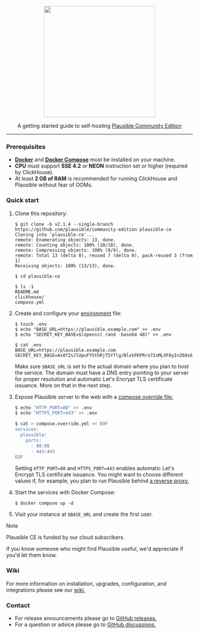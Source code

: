 <p align="center">
    <picture>
        <source media="(prefers-color-scheme: dark)" srcset="https://raw.githubusercontent.com/plausible/community-edition/refs/heads/v2.1.1/images/logo_dark.svg" width="300">
        <source media="(prefers-color-scheme: light)" srcset="https://raw.githubusercontent.com/plausible/community-edition/refs/heads/v2.1.1/images/logo_light.svg" width="300">
        <img src="https://raw.githubusercontent.com/plausible/community-edition/refs/heads/v2.1.1/images/logo_light.svg" width="300">
    </picture>
</p>

<p align="center">
    A getting started guide to self-hosting <a href="https://plausible.io/blog/community-edition">Plausible Community Edition</a>
</p>

---

### Prerequisites

- **[Docker](https://docs.docker.com/engine/install/)** and **[Docker Compose](https://docs.docker.com/compose/install/)** must be installed on your machine.
- **CPU** must support **SSE 4.2** or **NEON** instruction set or higher (required by ClickHouse).
- At least **2 GB of RAM** is recommended for running ClickHouse and Plausible without fear of OOMs.

### Quick start

1. Clone this repository:

    ```console
    $ git clone -b v2.1.4 --single-branch https://github.com/plausible/community-edition plausible-ce
    Cloning into 'plausible-ce'...
    remote: Enumerating objects: 13, done.
    remote: Counting objects: 100% (10/10), done.
    remote: Compressing objects: 100% (9/9), done.
    remote: Total 13 (delta 0), reused 7 (delta 0), pack-reused 3 (from 1)
    Receiving objects: 100% (13/13), done.

    $ cd plausible-ce

    $ ls -1
    README.md
    clickhouse/
    compose.yml
    ```

1. Create and configure your [environment](https://docs.docker.com/compose/environment-variables/) file:

    ```console
    $ touch .env
    $ echo "BASE_URL=https://plausible.example.com" >> .env
    $ echo "SECRET_KEY_BASE=$(openssl rand -base64 48)" >> .env
    
    $ cat .env
    BASE_URL=https://plausible.example.com
    SECRET_KEY_BASE=As0fZsJlUpuFYSthRjT5Yflg/NlxkFKPRro72xMLXF8yInZ60s6xGGXYVqml+XN1
    ```

    Make sure `$BASE_URL` is set to the actual domain where you plan to host the service. The domain must have a DNS entry pointing to your server for proper resolution and automatic Let's Encrypt TLS certificate issuance. More on that in the next step.

1. Expose Plausible server to the web with a [compose override file:](https://github.com/plausible/community-edition/wiki/compose-override)

    ```sh
    $ echo "HTTP_PORT=80" >> .env
    $ echo "HTTPS_PORT=443" >> .env

    $ cat > compose.override.yml << EOF
    services:
      plausible:
        ports:
          - 80:80
          - 443:443
    EOF 
    ```

    Setting `HTTP_PORT=80` and `HTTPS_PORT=443` enables automatic Let's Encrypt TLS certificate issuance. You might want to choose different values if, for example, you plan to run Plausible behind [a reverse proxy.](https://github.com/plausible/community-edition/wiki/reverse-proxy)

1. Start the services with Docker Compose:

    ```console
    $ docker compose up -d
    ```

1. Visit your instance at `$BASE_URL` and create the first user.

> [!NOTE]
> Plausible CE is funded by our cloud subscribers.
>
> If you know someone who might find Plausible useful, we'd appreciate if you'd let them know.

### Wiki

For more information on installation, upgrades, configuration, and integrations please see our [wiki.](https://github.com/plausible/community-edition/wiki)

### Contact

- For release announcements please go to [GitHub releases.](https://github.com/plausible/analytics/releases)
- For a question or advice please go to [GitHub discussions.](https://github.com/plausible/analytics/discussions/categories/self-hosted-support)
